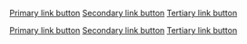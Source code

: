 <a href="/buy-now" class="au-btn au-btn--block">Primary link button</a>
<a href="/buy-now" class="au-btn au-btn--secondary au-btn--block">Secondary link button</a>
<a href="/buy-now" class="au-btn au-btn--tertiary au-btn--block">Tertiary link button</a>

<div class="au-body au-body--dark">
  <a href="/buy-now" class="au-btn au-btn--dark au-btn--block">Primary link button</a>
  <a href="/buy-now" class="au-btn au-btn--dark au-btn--secondary au-btn--block">Secondary link button</a>
  <a href="/buy-now" class="au-btn au-btn--dark au-btn--tertiary au-btn--block">Tertiary link button</a>
</div>
